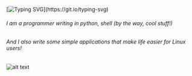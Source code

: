 [![Typing SVG](https://readme-typing-svg.herokuapp.com?color=%2036BCF7&lines=Hello!)](https://git.io/typing-svg)
###### I am a programmer writing in python, shell (by the way, cool stuff!)
###### And I also write some simple applications that make life easier for Linux users!
###### 
###### 



![alt text](https://img.shields.io/badge/like_code-in_rust-red)
